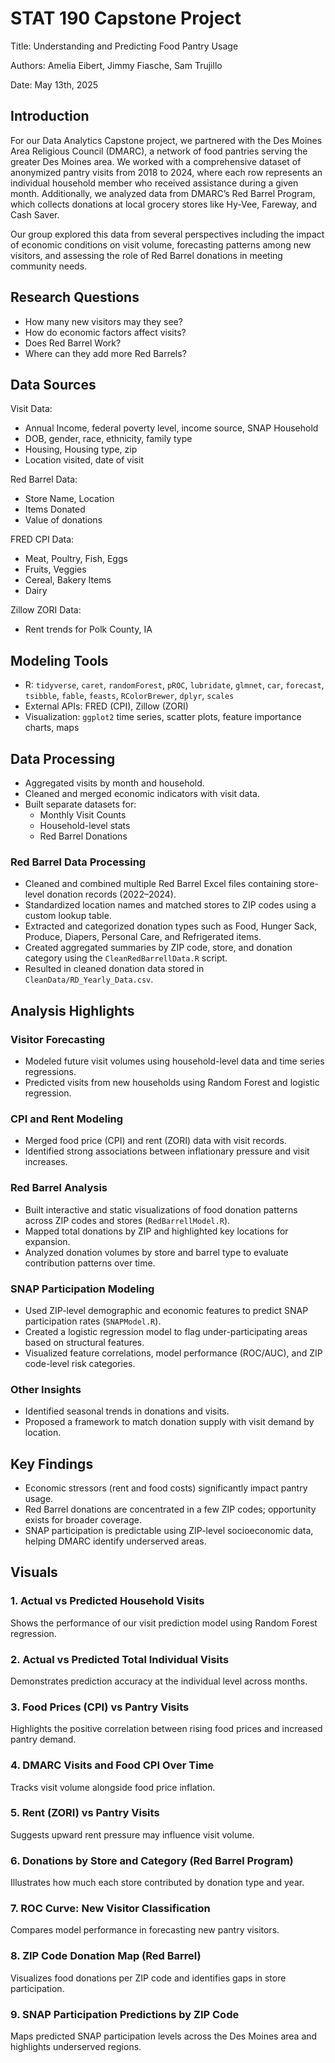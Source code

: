 # STAT 190 Capstone Project

Title: Understanding and Predicting Food Pantry Usage

Authors: Amelia Eibert, Jimmy Fiasche, Sam Trujillo

Date: May 13th, 2025

## Introduction

For our Data Analytics Capstone project, we partnered with the Des Moines Area Religious Council (DMARC), a network of food pantries serving the greater Des Moines area. We worked with a comprehensive dataset of anonymized pantry visits from 2018 to 2024, where each row represents an individual household member who received assistance during a given month. Additionally, we analyzed data from DMARC’s Red Barrel Program, which collects donations at local grocery stores like Hy-Vee, Fareway, and Cash Saver.

Our group explored this data from several perspectives including the impact of economic conditions on visit volume, forecasting patterns among new visitors, and assessing the role of Red Barrel donations in meeting community needs.

## Research Questions
- How many new visitors may they see?
- How do economic factors affect visits?
- Does Red Barrel Work?
- Where can they add more Red Barrels?

## Data Sources

Visit Data:
- Annual Income, federal poverty level, income source, SNAP Household
- DOB, gender, race, ethnicity, family type
- Housing, Housing type, zip
- Location visited, date of visit

Red Barrel Data: 
- Store Name, Location
- Items Donated
- Value of donations

FRED CPI Data: 
- Meat, Poultry, Fish, Eggs
- Fruits, Veggies
- Cereal, Bakery Items
- Dairy

Zillow ZORI Data:
- Rent trends for Polk County, IA

## Modeling Tools
- R: `tidyverse`, `caret`, `randomForest`, `pROC`, `lubridate`, `glmnet`, `car`, `forecast`, `tsibble`, `fable`, `feasts`, `RColorBrewer`, `dplyr`, `scales`
- External APIs: FRED (CPI), Zillow (ZORI)
- Visualization: `ggplot2` time series, scatter plots, feature importance charts, maps

## Data Processing
- Aggregated visits by month and household.
- Cleaned and merged economic indicators with visit data.
- Built separate datasets for:
  - Monthly Visit Counts
  - Household-level stats
  - Red Barrel Donations

### Red Barrel Data Processing

- Cleaned and combined multiple Red Barrel Excel files containing store-level donation records (2022–2024).
- Standardized location names and matched stores to ZIP codes using a custom lookup table.
- Extracted and categorized donation types such as Food, Hunger Sack, Produce, Diapers, Personal Care, and Refrigerated items.
- Created aggregated summaries by ZIP code, store, and donation category using the `CleanRedBarrellData.R` script.
- Resulted in cleaned donation data stored in `CleanData/RD_Yearly_Data.csv`.

## Analysis Highlights

### Visitor Forecasting

- Modeled future visit volumes using household-level data and time series regressions.
- Predicted visits from new households using Random Forest and logistic regression.

### CPI and Rent Modeling

- Merged food price (CPI) and rent (ZORI) data with visit records.
- Identified strong associations between inflationary pressure and visit increases.

### Red Barrel Analysis

- Built interactive and static visualizations of food donation patterns across ZIP codes and stores (`RedBarrellModel.R`).
- Mapped total donations by ZIP and highlighted key locations for expansion.
- Analyzed donation volumes by store and barrel type to evaluate contribution patterns over time.

### SNAP Participation Modeling

- Used ZIP-level demographic and economic features to predict SNAP participation rates (`SNAPModel.R`).
- Created a logistic regression model to flag under-participating areas based on structural features.
- Visualized feature correlations, model performance (ROC/AUC), and ZIP code-level risk categories.

### Other Insights

- Identified seasonal trends in donations and visits.
- Proposed a framework to match donation supply with visit demand by location.

## Key Findings

- Economic stressors (rent and food costs) significantly impact pantry usage.
- Red Barrel donations are concentrated in a few ZIP codes; opportunity exists for broader coverage.
- SNAP participation is predictable using ZIP-level socioeconomic data, helping DMARC identify underserved areas.

## Visuals

### 1. Actual vs Predicted Household Visits

Shows the performance of our visit prediction model using Random Forest regression.

### 2. Actual vs Predicted Total Individual Visits

Demonstrates prediction accuracy at the individual level across months.

### 3. Food Prices (CPI) vs Pantry Visits

Highlights the positive correlation between rising food prices and increased pantry demand.

### 4. DMARC Visits and Food CPI Over Time

Tracks visit volume alongside food price inflation.

### 5. Rent (ZORI) vs Pantry Visits

Suggests upward rent pressure may influence visit volume.

### 6. Donations by Store and Category (Red Barrel Program)

Illustrates how much each store contributed by donation type and year.

### 7. ROC Curve: New Visitor Classification 

Compares model performance in forecasting new pantry visitors.

### 8. ZIP Code Donation Map (Red Barrel)

Visualizes food donations per ZIP code and identifies gaps in store participation.

### 9. SNAP Participation Predictions by ZIP Code

Maps predicted SNAP participation levels across the Des Moines area and highlights underserved regions.

